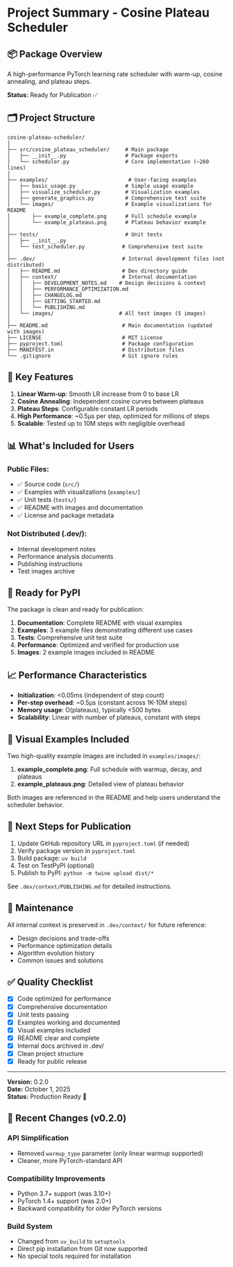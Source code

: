 # Project Summary - Cosine Plateau Scheduler

## 📦 Package Overview

A high-performance PyTorch learning rate scheduler with warm-up, cosine annealing, and plateau steps.

**Status:** Ready for Publication ✅

## 🗂️ Project Structure

```
cosine-plateau-scheduler/
│
├── src/cosine_plateau_scheduler/     # Main package
│   ├── __init__.py                   # Package exports
│   └── scheduler.py                  # Core implementation (~260 lines)
│
├── examples/                          # User-facing examples
│   ├── basic_usage.py                # Simple usage example
│   ├── visualize_scheduler.py        # Visualization examples
│   ├── generate_graphics.py          # Comprehensive test suite
│   └── images/                       # Example visualizations for README
│       ├── example_complete.png      # Full schedule example
│       └── example_plateaus.png      # Plateau behavior example
│
├── tests/                            # Unit tests
│   ├── __init__.py
│   └── test_scheduler.py            # Comprehensive test suite
│
├── .dev/                            # Internal development files (not distributed)
│   ├── README.md                    # Dev directory guide
│   ├── context/                     # Internal documentation
│   │   ├── DEVELOPMENT_NOTES.md    # Design decisions & context
│   │   ├── PERFORMANCE_OPTIMIZATION.md
│   │   ├── CHANGELOG.md
│   │   ├── GETTING_STARTED.md
│   │   └── PUBLISHING.md
│   └── images/                     # All test images (5 images)
│
├── README.md                        # Main documentation (updated with images)
├── LICENSE                          # MIT License
├── pyproject.toml                   # Package configuration
├── MANIFEST.in                      # Distribution files
└── .gitignore                       # Git ignore rules

```

## 🎯 Key Features

1. **Linear Warm-up**: Smooth LR increase from 0 to base LR
2. **Cosine Annealing**: Independent cosine curves between plateaus
3. **Plateau Steps**: Configurable constant LR periods
4. **High Performance**: ~0.5μs per step, optimized for millions of steps
5. **Scalable**: Tested up to 10M steps with negligible overhead

## 📊 What's Included for Users

### Public Files:
- ✅ Source code (`src/`)
- ✅ Examples with visualizations (`examples/`)
- ✅ Unit tests (`tests/`)
- ✅ README with images and documentation
- ✅ License and package metadata

### Not Distributed (.dev/):
- Internal development notes
- Performance analysis documents
- Publishing instructions
- Test images archive

## 🚀 Ready for PyPI

The package is clean and ready for publication:

1. **Documentation**: Complete README with visual examples
2. **Examples**: 3 example files demonstrating different use cases
3. **Tests**: Comprehensive unit test suite
4. **Performance**: Optimized and verified for production use
5. **Images**: 2 example images included in README

## 📈 Performance Characteristics

- **Initialization**: <0.05ms (independent of step count)
- **Per-step overhead**: ~0.5μs (constant across 1K-10M steps)
- **Memory usage**: O(plateaus), typically <500 bytes
- **Scalability**: Linear with number of plateaus, constant with steps

## 🎨 Visual Examples Included

Two high-quality example images are included in `examples/images/`:

1. **example_complete.png**: Full schedule with warmup, decay, and plateaus
2. **example_plateaus.png**: Detailed view of plateau behavior

Both images are referenced in the README and help users understand the scheduler behavior.

## 📝 Next Steps for Publication

1. Update GitHub repository URL in `pyproject.toml` (if needed)
2. Verify package version in `pyproject.toml`
3. Build package: `uv build`
4. Test on TestPyPI (optional)
5. Publish to PyPI: `python -m twine upload dist/*`

See `.dev/context/PUBLISHING.md` for detailed instructions.

## 🔧 Maintenance

All internal context is preserved in `.dev/context/` for future reference:
- Design decisions and trade-offs
- Performance optimization details
- Algorithm evolution history
- Common issues and solutions

## ✅ Quality Checklist

- [x] Code optimized for performance
- [x] Comprehensive documentation
- [x] Unit tests passing
- [x] Examples working and documented
- [x] Visual examples included
- [x] README clear and complete
- [x] Internal docs archived in .dev/
- [x] Clean project structure
- [x] Ready for public release

---

**Version:** 0.2.0  
**Date:** October 1, 2025  
**Status:** Production Ready 🚀

## 🔄 Recent Changes (v0.2.0)

### API Simplification
- Removed `warmup_type` parameter (only linear warmup supported)
- Cleaner, more PyTorch-standard API

### Compatibility Improvements
- Python 3.7+ support (was 3.10+)
- PyTorch 1.4+ support (was 2.0+)
- Backward compatibility for older PyTorch versions

### Build System
- Changed from `uv_build` to `setuptools`
- Direct pip installation from Git now supported
- No special tools required for installation

